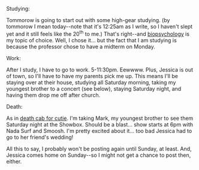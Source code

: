 Studying:

Tommorow is going to start out with some high-gear studying.  (by tommorow I mean today--note that it's 12:25am as I write, so I haven't slept yet and it still feels like the 20<sup>th</sup> to me.)  That's right--and <a href="http://courses.washington.edu/psy222/">biopsychology</a> is my topic of choice.  Well, I chose it... but the fact that I am studying is because the professor chose to have a midterm on Monday.

Work:

After I study, I have to go to work.  5-11:30pm.  Eewwww.  Plus, Jessica is out of town, so I'll have to have my parents pick me up.  This means I'll be staying over at their house, studying all Saturday morning, taking my youngest brother to a concert (see below), staying Saturday night, and having them drop me off after church.

Death:

As in <a href="http://www.barsuk.com/web.cgi?dcfc&amp;dcfcnews">death cab for cutie</a>.  I'm taking Mark, my youngest brother to see them Saturday night at the Showbox.  Should be a blast... show starts at 6pm with Nada Surf and Smoosh.  I'm pretty excited about it... too bad Jessica had to go to her friend's wedding!


All this to say, I probably won't be posting again until Sunday, at least.  And, Jessica comes home on Sunday--so I might not get a chance to post then, either.